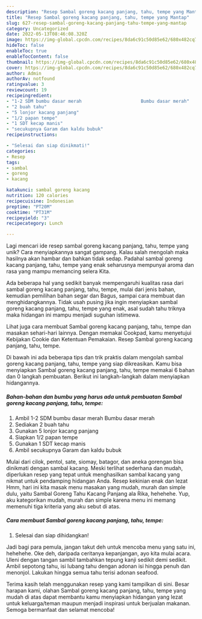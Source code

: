 ```yaml
---
description: "Resep Sambal goreng kacang panjang, tahu, tempe yang Mantap"
title: "Resep Sambal goreng kacang panjang, tahu, tempe yang Mantap"
slug: 627-resep-sambal-goreng-kacang-panjang-tahu-tempe-yang-mantap
category: Uncategorized
date: 2022-05-13T08:46:08.320Z
image: https://img-global.cpcdn.com/recipes/8da6c91c50d85e62/680x482cq70/sambal-goreng-kacang-panjang-tahu-tempe-foto-resep-utama.jpg
hideToc: false
enableToc: true
enableTocContent: false
thumbnail: https://img-global.cpcdn.com/recipes/8da6c91c50d85e62/680x482cq70/sambal-goreng-kacang-panjang-tahu-tempe-foto-resep-utama.jpg
cover: https://img-global.cpcdn.com/recipes/8da6c91c50d85e62/680x482cq70/sambal-goreng-kacang-panjang-tahu-tempe-foto-resep-utama.jpg
author: Admin
authorAv: notfound
ratingvalue: 3
reviewcount: 19
recipeingredient:
- "1-2 SDM bumbu dasar merah                      Bumbu dasar merah"
- "2 buah tahu"
- "5 lonjor kacang panjang"
- "1/2 papan tempe"
- "1 SDT kecap manis"
- "secukupnya Garam dan kaldu bubuk"
recipeinstructions:

- "Selesai dan siap dinikmati!"
categories:
- Resep
tags:
- sambal
- goreng
- kacang

katakunci: sambal goreng kacang 
nutrition: 120 calories
recipecuisine: Indonesian
preptime: "PT20M"
cooktime: "PT31M"
recipeyield: "3"
recipecategory: Lunch

---
```





Lagi mencari ide resep sambal goreng kacang panjang, tahu, tempe yang unik? Cara menyiapkannya sangat gampang. Kalau salah mengolah maka hasilnya akan hambar dan bahkan tidak sedap. Padahal sambal goreng kacang panjang, tahu, tempe yang enak seharusnya mempunyai aroma dan rasa yang mampu memancing selera Kita.





Ada beberapa hal yang sedikit banyak mempengaruhi kualitas rasa dari sambal goreng kacang panjang, tahu, tempe, mulai dari jenis bahan, kemudian pemilihan bahan segar dan Bagus, sampai cara membuat dan menghidangkannya. Tidak usah pusing jika ingin menyiapkan sambal goreng kacang panjang, tahu, tempe yang enak,      asal sudah tahu triknya maka hidangan ini mampu menjadi suguhan istimewa.














Lihat juga cara membuat Sambal goreng kacang panjang, tahu, tempe dan masakan sehari-hari lainnya. Dengan memakai Cookpad, kamu menyetujui Kebijakan Cookie dan Ketentuan Pemakaian. Resep Sambal goreng kacang panjang, tahu, tempe.






Di bawah ini ada beberapa tips dan trik praktis dalam mengolah sambal goreng kacang panjang, tahu, tempe yang siap dikreasikan. Kamu bisa menyiapkan Sambal goreng kacang panjang, tahu, tempe memakai 6 bahan dan 0 langkah pembuatan. Berikut ini langkah-langkah dalam menyiapkan hidangannya.

<!--inarticleads1-->

##### Bahan-bahan dan bumbu yang harus ada untuk pembuatan Sambal goreng kacang panjang, tahu, tempe:

1. Ambil 1-2 SDM bumbu dasar merah                      Bumbu dasar merah
1. Sediakan 2 buah tahu
1. Gunakan 5 lonjor kacang panjang
1. Siapkan 1/2 papan tempe
1. Gunakan 1 SDT kecap manis
1. Ambil secukupnya Garam dan kaldu bubuk


Mulai dari cilok, pentol, sate, siomay, batagor, dan aneka gorengan bisa dinikmati dengan sambal kacang. Meski terlihat sederhana dan mudah, diperlukan resep yang tepat untuk menghasilkan sambal kacang yang nikmat untuk pendamping hidangan Anda. Resep kekinian enak dan lezat Hmm, hari ini kita masak menu masakan yang mudah, murah dan simple dulu, yaitu Sambal Goreng Tahu Kacang Panjang ala Rika, hehehehe. Yup, aku kategorikan mudah, murah dan simple karena menu ini memang memenuhi tiga kriteria yang aku sebut di atas. 

<!--inarticleads2-->

##### Cara membuat Sambal goreng kacang panjang, tahu, tempe:


1. Selesai dan siap dihidangkan!

Jadi bagi para pemula, jangan takut deh untuk mencoba menu yang satu ini, hehehehe. Oke deh, daripada ceritanya kepanjangan, ayo kita mulai acara. Uleni dengan tangan sambil tambahkan tepung kanji sedikit demi sedikit. Ambil sepotong tahu, isi lubang tahu dengan adonan isi hingga penuh dan menonjol. Lakukan hingga semua tahu terisi adonan seafood. 

Terima kasih telah menggunakan resep yang kami tampilkan di sini. Besar harapan kami, olahan Sambal goreng kacang panjang, tahu, tempe yang mudah di atas dapat membantu kamu menyiapkan hidangan yang lezat untuk keluarga/teman maupun menjadi inspirasi untuk berjualan makanan. Semoga bermanfaat dan selamat mencoba!
